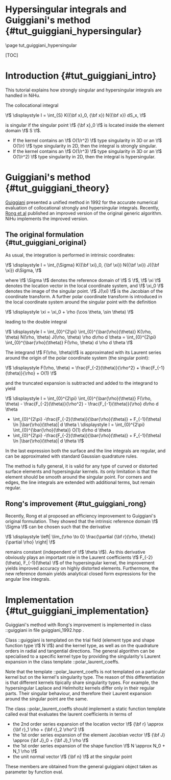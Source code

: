 Hypersingular integrals and Guiggiani's method {#tut_guiggiani_hypersingular}
==============================================

\page tut_guiggiani_hypersingular

[RongMethod]:http://dx.doi.org/10.1016/j.enganabound.2013.10.014
[GuiggianiMethod]:http://dx.doi.org/doi:10.1115/1.2893766

[TOC]

Introduction {#tut_guiggiani_intro}
============

This tutorial explains how strongly singular and hypersingular integrals are handled in NiHu.

The collocational integral

\f$
\displaystyle
I = \int_{S} K({\bf x}_0, {\bf x}) N({\bf x}) dS_x,
\f$

is singular if the singular point \f$ {\bf x}_0 \f$ is located inside the element domain \f$ S \f$.
- If the kernel contains an \f$ O(1/r^2) \f$ type singularity in 3D or an \f$ O(1/r) \f$ type singularity in 2D, then the integral is strongly singular.
- If the kernel contains an \f$ O(1/r^3) \f$ type singularity in 3D or an \f$ O(1/r^2) \f$ type singularity in 2D, then the integral is hypersingular.

Guiggiani's method  {#tut_guiggiani_theory}
==================

[Guiggiani][GuiggianiMethod] presented a unified method in 1992 for the accurate numerical evaluation of collocational strongly and hypersingular integrals.
Recently, [Rong et al][RongMethod] published an improved version of the original generic algorithm.
NiHu implements the improved version.

The original formulation  {#tut_guiggiani_original}
------------------------

As usual, the integration is performed in intrinsic coordinates:

\f$
\displaystyle
I = \int_{\Sigma} K({\bf \xi}_0, {\bf \xi}) N({\bf \xi}) J({\bf \xi}) d\Sigma,
\f$

where \f$ \Sigma \f$ denotes the reference domain of \f$ S \f$, \f$ \xi \f$ denotes the location vector in the local coordinate system, and \f$ \xi_0 \f$ denotes the image of the singular point.
\f$ J(\xi) \f$ is the Jacobian of the coordinate transform.
A further polar coordinate transform is introduced in the local coordinate system around the singular point with the definition

\f$
\displaystyle \xi = \xi_0 + \rho (\cos \theta, \sin \theta)
\f$

leading to the double integral

\f$
\displaystyle
I = \int_{0}^{2\pi} \int_{0}^{\bar{\rho}(\theta)} K(\rho, \theta) N(\rho, \theta) J(\rho, \theta) \rho d\rho d \theta
= \int_{0}^{2\pi} \int_{0}^{\bar{\rho}(\theta)} F(\rho, \theta) d \rho d \theta
\f$

The integrand \f$ F(\rho, \theta)\f$ is approximated with its Laurent series around the origin of the polar coordinate system (the singular point):

\f$
\displaystyle
F(\rho, \theta) = \frac{F_{-2}(\theta)}{\rho^2} + \frac{F_{-1}(\theta)}{\rho} + O(1)
\f$

and the truncated expansion is subtracted and added to the integrand to yield

\f$
\displaystyle
I = \int_{0}^{2\pi} \int_{0}^{\bar{\rho}(\theta)} F(\rho, \theta) - \frac{F_{-2}(\theta)}{\rho^2} - \frac{F_{-1}(\theta)}{\rho} d\rho d \theta
+ \int_{0}^{2\pi} -\frac{F_{-2}(\theta)}{\bar{\rho}(\theta)} + F_{-1}(\theta) \ln |\bar{\rho}(\theta)| d \theta \\
\displaystyle
I = \int_{0}^{2\pi} \int_{0}^{\bar{\rho}(\theta)} O(1) d\rho d \theta
+ \int_{0}^{2\pi} -\frac{F_{-2}(\theta)}{\bar{\rho}(\theta)} + F_{-1}(\theta) \ln |\bar{\rho}(\theta)| d \theta
\f$

In the last expression both the surface and the line integrals are regular, and can be approximated with standard Gaussian quadrature rules.

The method is fully general, it is valid for any type of curved or distorted surface elements and hypersingular kernels.
its only limitation is that the element should be smooth around the singular point.
For corners and edges, the line integrals are extended with additional terms, but remain regular.


Rong's improvement  {#tut_guiggiani_rong}
------------------

Recently, Rong et al proposed an efficiency improvement to Guiggiani's original formulation.
They showed that the intrinsic reference domain \f$ \Sigma \f$ can be chosen such that the derivative

\f$ \displaystyle \left| \lim_{\rho \to 0} \frac{\partial {\bf r}(\rho, \theta)}{\partial \rho} \right| \f$

remains constant (independent of \f$ \theta \f$).
As this derivative obviously plays an important role in the Laurent coefficients \f$ F_{-2}(\theta), F_{-1}(\theta) \f$ of the hypersingular kernel, the improvement yields improved accuracy on highly distorted elements.
Furthermore, the new reference domain yields analytical closed form expressions for the angular line integrals.

Implementation  {#tut_guiggiani_implementation}
==============

Guiggiani's method with Rong's improvement is implemented in class ::guiggiani in file guiggiani_1992.hpp .

Class ::guiggiani is templated on the trial field (element type and shape function type \f$ N \f$) and the kernel type, as well as on the quadrature orders in radial and tangential directions.
The general algorithm can be specialised to a specific kernel type by providing the singularity's Laurent expansion in the class template ::polar_laurent_coeffs.

Note that the template ::polar_laurent_coeffs is not templated on a particular kernel but on the kernel's singularity type.
The reason of this differentiation is that different kernels tipically share singularity types.
For example, the hypersingular Laplace and Helmholtz kernels differ only in their regular parts.
Their singular behaviour, and therefore their Laurent expansion around the singular point are the same.

The class ::polar_laurent_coeffs should implement a static function template called eval that evaluates the laurent coefficients in terms of
- the 2nd order series expansion of the location vector \f$ {\bf r} \approx {\bf r}_1 \rho + {\bf r}_2 \rho^2 \f$
- the 1st order series expansion of the element Jacobian vector \f$ {\bf J} \approx {\bf J}_0 + {\bf J}_1 \rho \f$
- the 1st order series expansion of the shape function \f$ N \approx N_0 + N_1 \rho \f$
- the unit normal vector \f$ {\bf n} \f$ at the singular point

These members are obtained from the general guiggiani object taken as parameter by function eval.


